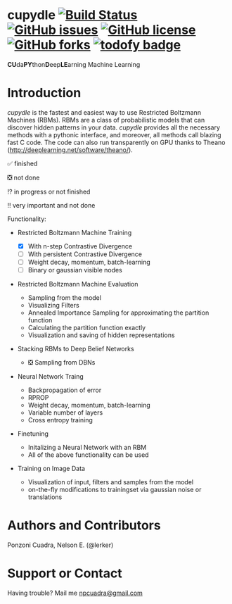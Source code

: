 # cupydle [![Build Status](https://travis-ci.org/lerker/cupydle.svg?branch=master)](https://travis-ci.org/lerker/cupydle) [![GitHub issues](https://img.shields.io/github/issues/lerker/cupydle.svg?style=plastic)](https://github.com/lerker/cupydle/issues) [![GitHub license](https://img.shields.io/badge/license-Apache%202-blue.svg?style=plastic)](https://raw.githubusercontent.com/lerker/cupydle/master/LICENSE) [![GitHub forks](https://img.shields.io/github/forks/lerker/cupydle.svg?style=plastic)](https://github.com/lerker/cupydle/network) [![todofy badge](https://todofy.org/b/lerker/cupydle)](https://todofy.org/r/lerker/cupydle)

**CU**da**PY**thon**D**eep**LE**arning Machine Learning

Introduction
============
_cupydle_ is the fastest and easiest way to use Restricted Boltzmann
Machines (RBMs). RBMs are a class of probabilistic models that can discover
hidden patterns in your data. _cupydle_ provides all the necessary methods with
a pythonic interface, and moreover, all methods call blazing fast C code. The
code can also run transparently on GPU thanks to
Theano (http://deeplearning.net/software/theano/).


:white_check_mark: finished

:negative_squared_cross_mark: not done

:interrobang: in progress or not finished

:bangbang: very important and not done



Functionality:

- Restricted Boltzmann Machine Training
  - [x] With n-step Contrastive Divergence
  - [ ] With persistent Contrastive Divergence
  - [ ] Weight decay, momentum, batch-learning
  - [ ] Binary or gaussian visible nodes

- Restricted Boltzmann Machine Evaluation
  - Sampling from the model
  - Visualizing Filters
  - Annealed Importance Sampling for approximating the partition function
  - Calculating the partition function exactly
  - Visualization and saving of hidden representations

- Stacking RBMs to Deep Belief Networks
  - :negative_squared_cross_mark: Sampling from DBNs


- Neural Network Traing
  - Backpropagation of error
  - RPROP
  - Weight decay, momentum, batch-learning
  - Variable number of layers
  - Cross entropy training

- Finetuning
  - Initalizing a Neural Network with an RBM
  - All of the above functionality can be used

- Training on Image Data
  - Visualization of input, filters and samples from the model
  - on-the-fly modifications to trainingset via gaussian noise or translations


Authors and Contributors
========================
Ponzoni Cuadra, Nelson E. (@lerker)

Support or Contact
==================
Having trouble? Mail me npcuadra@gmail.com
